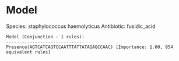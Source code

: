 
# Model

Species: staphylococcus haemolyticus
Antibiotic: fusidic_acid

```
Model (Conjunction - 1 rules):
------------------------------
Presence(AGTCATCAGTCCAATTTATTATAGAGCCAAC) [Importance: 1.00, 854 equivalent rules]

```

